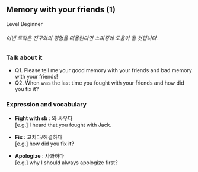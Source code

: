 ## Memory with your friends (1)
Level Beginner
###### 이번 토픽은 친구와의 경험을 떠올린다면 스피킹에 도움이 될 것입니다.

### Talk about it
- Q1. Please tell me your good memory with your friends and bad memory with your friends!
- Q2. When was the last time you fought with your friends and how did you fix it?
### Expression and vocabulary
- **Fight with sb** : 와 싸우다  
[e.g.] I heard that you fought with Jack.

- **Fix** : 고치다/해결하다  
[e.g.] how did you fix it?

- **Apologize** : 사과하다  
[e.g.] why I should always apologize first?


